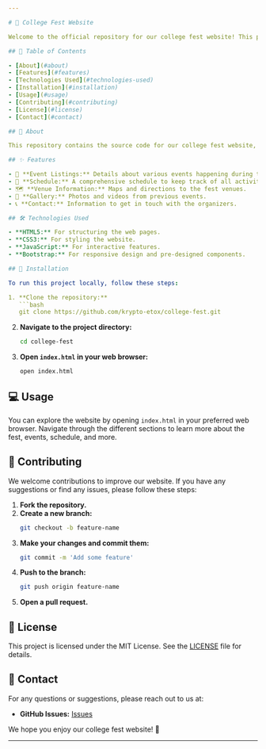 ```yaml
---

# 🎉 College Fest Website

Welcome to the official repository for our college fest website! This project is built using HTML, CSS, JavaScript, and Bootstrap. You can visit the live website [here](https://krypto-etox.github.io/college-fest/).

## 📌 Table of Contents

- [About](#about)
- [Features](#features)
- [Technologies Used](#technologies-used)
- [Installation](#installation)
- [Usage](#usage)
- [Contributing](#contributing)
- [License](#license)
- [Contact](#contact)

## 🌟 About

This repository contains the source code for our college fest website, designed to provide information about events, schedules, and more. It aims to offer a seamless and engaging user experience for students and visitors.

## ✨ Features

- 🎤 **Event Listings:** Details about various events happening during the fest.
- 📅 **Schedule:** A comprehensive schedule to keep track of all activities.
- 🗺️ **Venue Information:** Maps and directions to the fest venues.
- 📸 **Gallery:** Photos and videos from previous events.
- 📞 **Contact:** Information to get in touch with the organizers.

## 🛠️ Technologies Used

- **HTML5:** For structuring the web pages.
- **CSS3:** For styling the website.
- **JavaScript:** For interactive features.
- **Bootstrap:** For responsive design and pre-designed components.

## 🚀 Installation

To run this project locally, follow these steps:

1. **Clone the repository:**
   ```bash
   git clone https://github.com/krypto-etox/college-fest.git
   ```

2. **Navigate to the project directory:**
   ```bash
   cd college-fest
   ```

3. **Open `index.html` in your web browser:**
   ```bash
   open index.html
   ```

## 💻 Usage

You can explore the website by opening `index.html` in your preferred web browser. Navigate through the different sections to learn more about the fest, events, schedule, and more.

## 🤝 Contributing

We welcome contributions to improve our website. If you have any suggestions or find any issues, please follow these steps:

1. **Fork the repository.**
2. **Create a new branch:**
   ```bash
   git checkout -b feature-name
   ```
3. **Make your changes and commit them:**
   ```bash
   git commit -m 'Add some feature'
   ```
4. **Push to the branch:**
   ```bash
   git push origin feature-name
   ```
5. **Open a pull request.**

## 📜 License

This project is licensed under the MIT License. See the [LICENSE](LICENSE) file for details.

## 📧 Contact

For any questions or suggestions, please reach out to us at:
- **GitHub Issues:** [Issues](https://github.com/krypto-etox/college-fest/issues)

We hope you enjoy our college fest website! 🎊

---
```


